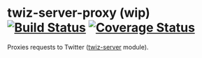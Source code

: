 # twiz-server-proxy (wip) [![Build Status](https://travis-ci.org/gits2501/twiz-server-proxy.svg?branch=master)](https://travis-ci.org/gits2501/twiz-server-proxy) [![Coverage Status](https://coveralls.io/repos/github/gits2501/twiz-server-proxy/badge.svg?branch=master)](https://coveralls.io/github/gits2501/twiz-server-proxy?branch=master)
Proxies requests to Twitter ([twiz-server](https://github.com/gits2501/twiz-server) module).

